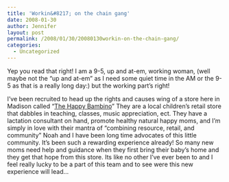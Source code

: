 ```yaml
---
title: 'Workin&#8217; on the chain gang'
date: 2008-01-30
author: Jennifer
layout: post
permalink: /2008/01/30/20080130workin-on-the-chain-gang/
categories:
  - Uncategorized
---
```

Yep you read that right! I am a 9-5, up and at-em, working woman, (well maybe not the &#8220;up and at-em&#8221; as I need some quiet time in the AM or the 9-5 as that is a really long day:) but the working part&#8217;s right!

I&#8217;ve been recruited to head up the rights and causes wing of a store here in Madison called &#8220;[The Happy Bambino](http://www.happybambino.com/page.asp?pgid=150001&switch=&shift= "The Happy Bambino")&#8221; They are a local children&#8217;s retail store that dabbles in teaching, classes, music appreciation, ect. They have a lactation consultant on hand, promote healthy natural happy moms, and I&#8217;m simply in love with their mantra of &#8220;combining resource, retail, and community&#8221; Noah and I have been long time advocates of this little community. It&#8217;s been such a rewarding experience already! So many new moms need help and guidance when they first bring their baby&#8217;s home and they get that hope from this store. Its like no other I&#8217;ve ever been to and I feel really lucky to be a part of this team and to see were this new experience will lead&#8230;
